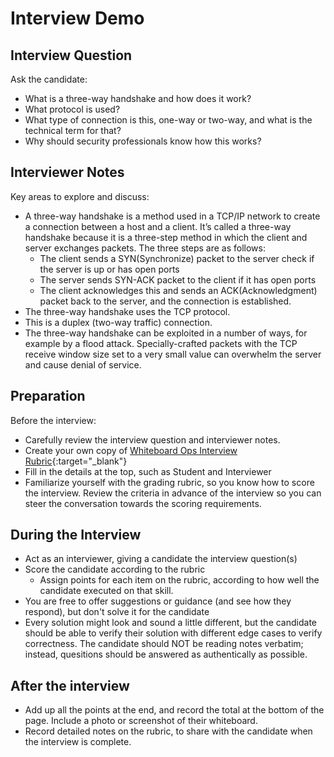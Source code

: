 # Interview Demo

## Interview Question

Ask the candidate: 
- What is a three-way handshake and how does it work?
- What protocol is used?
- What type of connection is this, one-way or two-way, and what is the technical term for that?
- Why should security professionals know how this works?

## Interviewer Notes

Key areas to explore and discuss:
- A three-way handshake is a method used in a TCP/IP network to create a connection between a host and a client. It’s called a three-way handshake because it is a three-step method in which the client and server exchanges packets. The three steps are as follows:
  - The client sends a SYN(Synchronize) packet to the server check if the server is up or has open ports
  - The server sends SYN-ACK packet to the client if it has open ports
  - The client acknowledges this and sends an ACK(Acknowledgment) packet back to the server, and the connection is established.
- The three-way handshake uses the TCP protocol. 
- This is a duplex (two-way traffic) connection.
- The three-way handshake can be exploited in a number of ways, for example by a flood attack.  Specially-crafted packets with the TCP receive window size set to a very small value can overwhelm the server and cause denial of service.

## Preparation

Before the interview:
- Carefully review the interview question and interviewer notes.
- Create your own copy of [Whiteboard Ops Interview Rubric](https://docs.google.com/spreadsheets/d/1scthkmARfzAFZrSYAp6LA2coOaoWUWbSzMbtIU4jcHw/edit#gid=1422288328){:target="_blank"}
- Fill in the details at the top, such as Student and Interviewer
- Familiarize yourself with the grading rubric, so you know how to score the interview. Review the criteria in advance of the interview so you can steer the conversation towards the scoring requirements.

## During the Interview

- Act as an interviewer, giving a candidate the interview question(s)
- Score the candidate according to the rubric
  - Assign points for each item on the rubric, according to how well the candidate executed on that skill.
- You are free to offer suggestions or guidance (and see how they respond),  but don't solve it for the candidate
- Every solution might look and sound a little different, but the candidate should be able to verify their solution with different edge cases to verify correctness. The candidate should NOT be reading notes verbatim; instead, quesitions should be answered as authentically as possible.

## After the interview

- Add up all the points at the end, and record the total at the bottom of the page. Include a photo or screenshot of their whiteboard.
- Record detailed notes on the rubric, to share with the candidate when the interview is complete.
